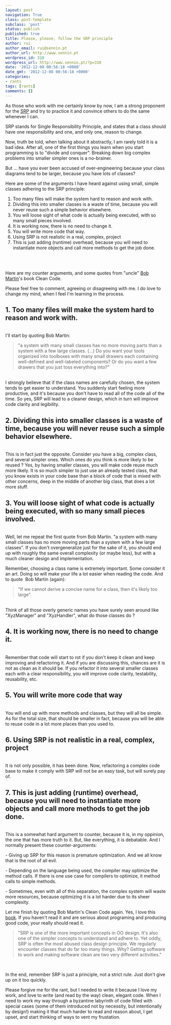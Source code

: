 ```yaml
---
layout: post
navigation: True
class: post-template
subclass: 'post'
status: publish
published: true
title: Please, please, follow the SRP principle
author: rui
author_email: rui@sennin.pt
author_url: http://www.sennin.pt
wordpress_id: 310
wordpress_url: http://www.sennin.pt/?p=310
date: '2012-12-08 00:56:18 +0000'
date_gmt: '2012-12-08 00:56:18 +0000'
categories:
- rants
tags: [rants]
comments: []
---
```

<p>As those who work with me certainly know by now, I am a strong proponent for the <a href="http://en.wikipedia.org/wiki/Single_responsibility_principle">SRP</a>&nbsp;and try to practice it and convince others to do the same whenever I can.</p>
<p>SRP stands for Single Responsibility Principle, and states that a class should have one responsibility and one, and only one, reason to change.</p>
<p>Now, truth be told, when talking about it abstractly, I am rarely told it is a bad idea. After all, one of the first things you learn when you start programming is to "divide and conquer". Breaking down big complex problems into smaller simpler ones is a no-brainer.</p>
<p>But ... have you ever been accused of over-engineering because your class diagrams tend to be larger, because you have lots of classes?</p>
<p>Here are some of the arguments I have heard against using small, simple classes adhering to the SRP principle:</p>
<ol>
<li>Too many files will make the system hard to reason and work with.</li>
<li>Dividing this into smaller classes is a waste of time, because you will never reuse such a simple behavior elsewhere.</li>
<li>You will loose sight of what code is actually being executed, with so many small pieces involved.</li>
<li>It is working now, there is no need to change it.</li>
<li>You will write more code that way.</li>
<li>Using SRP is not realistic in a real, complex, project</li>
<li>This is just adding (runtime) overhead, because you will need to instantiate more objects and call more methods to get the job done.</li><br />
</ol><br />
<p>Here are my counter arguments, and some quotes from "uncle" <a href="http://www.cleancoder.com/">Bob Martin</a>'s book Clean Code.</p>
<p>Please feel free to comment, agreeing or disagreeing with me. I do love to change my mind, when I feel I'm learning in the process.</p>
<h2>1.&nbsp;Too many files will make the system hard to reason and work with.</h2><br />
I'll start by quoting Bob Martin:
<blockquote>"a system with many small classes has no more moving parts than a system with a few large classes. (...) Do you want your tools organized into toolboxes with many small drawers each containing well-defined and well-labeled components? Or do you want a few drawers that you just toss everything into?"</blockquote><br />
I strongly believe that if the class names are carefully chosen, the system tends to get easier to understand. You suddenly start feeling more productive, and it's because you don't have to read all of the code all of the time. So yes, SRP will lead to a cleaner design, which in turn will improve code clarity and legibility.
<h2>2. Dividing this into smaller classes is a waste of time, because you will never reuse such a simple behavior elsewhere.</h2><br />
This is in fact just the opposite. Consider you have a big, complex class, and several simpler ones. Which ones do you think is more likely to be reused ? Yes, by having smaller classes, you will make code reuse much more likely. It is so much simpler to just use an already tested class, that you know exists in your code base than a block of code that is mixed with other concerns, deep in the middle of another big class, that does a lot more stuff.
<h2>3. You will loose sight of what code is actually being executed, with so many small pieces involved.</h2><br />
Well, let me repeat the first quote from Bob Martin.&nbsp;"a system with many small classes has no more moving parts than a system with a few large classes". If you don't overgeneralize just for the sake of it, you should end up with roughly the same overall complexity (or maybe less), but with a much cleaner design and implementation.
<p>Remember, choosing a class name is extremely important. Some consider it an art. Doing so will make your life a lot easier when reading the code. And to quote &nbsp;Bob Martin (again):</p>
<blockquote>"If we cannot derive a concise name for a class, then it's likely too large".</blockquote><br />
Think of all those overly generic names you have surely seen around like "XyzManager" and "XyzHandler", what do those classes do ?
<h2>4.&nbsp;It is working now, there is no need to change it.</h2><br />
Remember that code will start to rot if you don't keep it clean and keep improving and refactoring it. And if you are discussing this, chances are it is not as clean as it should be. If you refactor it into several smaller classes each with a clear responsibility, you will improve code clarity, testability, reusability, etc.
<h2>5. You will write more code that way</h2><br />
You will end up with more methods and classes, but they will all be simple. As for the total size, that should be smaller in fact, because you will be able to reuse code in a lot more places than you used to.
<h2>6. Using SRP is not realistic in a real, complex, project</h2><br />
It is not only possible, it has been done. Now, refactoring a complex code base to make it comply with SRP will not be an easy task, but will surely pay of.
<h2>7. This is just adding (runtime) overhead, because you will need to instantiate more objects and call more methods to get the job done.</h2><br />
This is a somewhat hard argument to counter, because it is, in my oppinion, the one that has more truth to it. But, like everything, it is debatable. And I normally present these counter-arguments:
<p>- Giving up SRP for this reason is premature optimization. And we all know that is the root of all evil.</p>
<p>- Depending on the language being used, the compiler may optimize the method calls. If there is one use case for compilers to optimize, it method calls to simple methods.</p>
<p>- Sometimes, even with all of this separation, the complex system will waste more resources, because optimizing it is a lot harder due to its sheer complexity.</p>
<p>Let me finish by quoting Bob Martin's Clean Code again. Yes, I love this <a href="https://sites.google.com/site/unclebobconsultingllc/books/clean-code-a-handbook-of-agile-software-craftsmanship">book</a>. If you haven't read it and are serious about programing and producing good code, your really should read it.</p>
<blockquote>"SRP is one of the more important concepts in OO design. It's also one of the simpler concepts to understand and adhere to. Yet oddly, SRP is often the most abused class design principle. We regularly encounter classes that do far too many things. Why? Getting software to work and making software clean are two very different activities."</blockquote><br />

<p>In the end, remember SRP is just a principle, not a strict rule. Just don't give up on it too quickly.</p>
<p>Please forgive me for the rant, but I needed to write it because I love my work, and love to write (and read by the way) clean, elegant code. When I need to work my way through a byzantine labyrinth of code filled with special cases (some of them introduced not by necessity, but intentionally by design!) making it that much harder to read and reason about, I get upset, and start thinking of ways to vent my frustation.</p>
